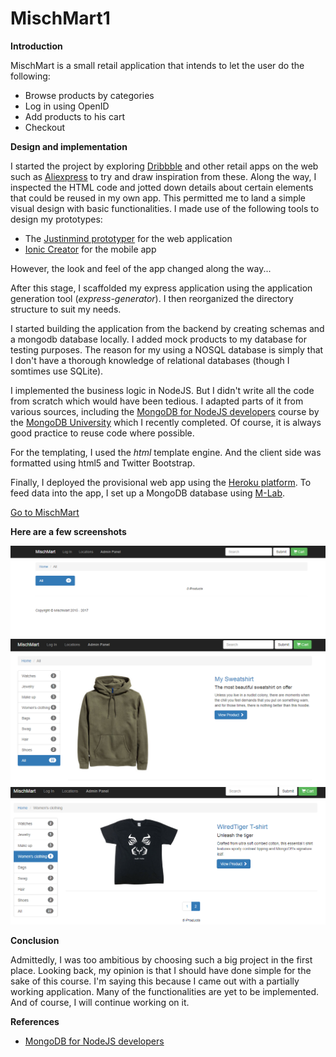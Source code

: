 # MischMart1

**Introduction**

MischMart is a small retail application that intends to let the user do the following:

- Browse products by categories
- Log in using OpenID
- Add products to his cart
- Checkout

**Design and implementation**

I started the project by exploring [Dribbble](https://dribbble.com/) and other retail apps on the web such as [Aliexpress](https://www.aliexpress.com) to try and draw inspiration from these. Along the way, I inspected the HTML code and jotted down details about certain elements that could be reused in my own app. This permitted me to land a simple visual design with basic functionalities. I made use of the following tools to design my prototypes:

- The [Justinmind prototyper](https://www.justinmind.com/) for the web application
- [Ionic Creator](https://creator.ionic.io/share/0990d92231a7) for the mobile app

However, the look and feel of the app changed along the way...

After this stage, I scaffolded my express application using the application generation tool (*express-generator*). I then reorganized the directory structure to suit my needs. 

I started building the application from the backend by creating schemas and a mongodb database locally. I added mock products to my database for testing purposes. The reason for my using a NOSQL database is simply that I don't have a thorough knowledge of relational databases (though I somtimes use SQLite). 

I implemented the business logic in NodeJS. But I didn't write all the code from scratch which would have been tedious. I adapted parts 
of it from various sources, including the [MongoDB for NodeJS developers](https://university.mongodb.com/courses/M101JS/about) course by the [MongoDB University](https://university.mongodb.com/) which I recently completed. Of course, it is always good practice to reuse code where possible. 

For the templating, I used the *html* template engine. And the client side was formatted using html5 and Twitter Bootstrap.

Finally, I deployed the provisional web app using the [Heroku platform](https://www.heroku.com). To feed data into the app, I set up a MongoDB database using [M-Lab](https://mlab.com/).

[Go to MischMart](https://misch-mart.herokuapp.com/)

**Here are a few screenshots**

![Web app without data](m1.PNG)
![Web app2](m2.PNG)
![web app3](m3.PNG)

**Conclusion**

Admittedly, I was too ambitious by choosing such a big project in the first place. Looking back, my opinion is that I should have done simple for the sake of this course. I'm saying this because I came out with a partially working application. Many of the functionalities are yet to be implemented. And of course, I will continue working on it.

**References**
- [MongoDB for NodeJS developers](https://university.mongodb.com/courses/M101JS/about)
